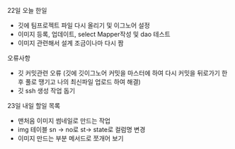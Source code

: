 22일 
오늘 한일
- 깃에 팀프로젝트 파일 다시 올리기 및 이그노어 설정
- 이미지 등록, 업데이트, select Mapper작성 및 dao 테스트
- 이미지 관련해서 설계 조금이나마 다시 짬

오류사항
- 깃 커밋관련 오류
(깃에 깃이그노어 커밋을 마스터에 하여 다시 커밋을 뒤로가기 한후 풀로 땡기고 나의 최신파일 업로드 하여 해결)
- 깃 ssh 생성 작업 돕기

23일 내일 할일 목록
- 맨처음 이미지 썸네일로 만드는 작업
- img 테이블 sn -> no로 st-> state로 컬럼명 변경
- 이미지 만드는 부분 메서드로 쪼개어 보기